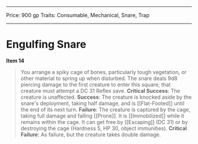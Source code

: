 
---
Price: 900 gp
Traits: Consumable, Mechanical, Snare, Trap

---

# Engulfing Snare

**Item 14**

> You arrange a spiky cage of bones, particularly tough vegetation, or other material to spring up when disturbed. The snare deals 9d8 piercing damage to the first creature to enter this square; that creature must attempt a DC 31 Reflex save.
**Critical Success**: The creature is unaffected.
**Success**: The creature is knocked aside by the snare's deployment, taking half damage, and is [[Flat-Footed]] until the end of its next turn.
**Failure**: The creature is captured by the cage, taking full damage and falling [[Prone]]. It is [[Immobilized]] while it remains within the cage. It can get free by [[Escaping]] (DC 31) or by destroying the cage (Hardness 5, HP 30, object immunities).
**Critical Failure**: As failure, but the creature takes double damage.
